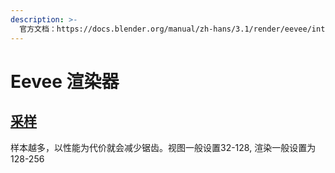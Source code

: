 ```yaml
---
description: >-
  官方文档：https://docs.blender.org/manual/zh-hans/3.1/render/eevee/introduction.html
---
```


# Eevee 渲染器
## [采样](https://docs.blender.org/manual/zh-hans/3.1/render/eevee/render_settings/sampling.html)
样本越多，以性能为代价就会减少锯齿。视图一般设置32-128,  渲染一般设置为128-256

